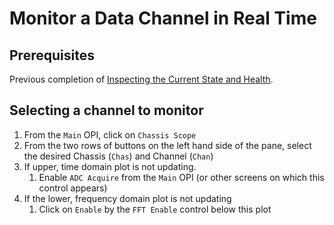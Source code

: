 # Monitor a Data Channel in Real Time

## Prerequisites

Previous completion of [Inspecting the Current State and Health](healthcheck.md).

## Selecting a channel to monitor

1. From the `Main` OPI, click on `Chassis Scope`
1. From the two rows of buttons on the left hand side of the pane,
   select the desired Chassis (`Chas`) and Channel (`Chan`)
1. If upper, time domain plot is not updating.
    1. Enable `ADC Acquire` from the `Main` OPI (or other screens on which this control appears)
1. If the lower, frequency domain plot is not updating
    1. Click on `Enable` by the `FFT Enable` control below this plot
